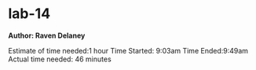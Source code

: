 # lab-14

**Author: Raven Delaney**

Estimate of time needed:1 hour
Time Started: 9:03am
Time Ended:9:49am
Actual time needed: 46 minutes
